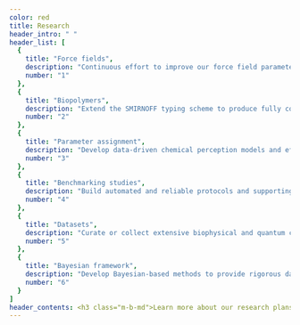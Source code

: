 ```yaml
---
color: red
title: Research
header_intro: " "
header_list: [
  {
    title: "Force fields",
    description: "Continuous effort to improve our force field parameters for all molecules, fitting procedures and infrastructure by incorporating new scientific findings obtained through optimization and benchmarking cycles following every new force field generation.",
    number: "1"
  },
  {
    title: "Biopolymers",
    description: "Extend the SMIRNOFF typing scheme to produce fully consistent comprehensive biomolecular force fields (including biopolymers such as proteins and nucleic acids, lipids, carbohydrates, and other biomolecules).",
    number: "2"
  },
  {
    title: "Parameter assignment",
    description: "Develop data-driven chemical perception models and efficient charge prediction methods to enable automated and accurate parameter assignment.",
    number: "3"
  },
  {
    title: "Benchmarking studies",
    description: "Build automated and reliable protocols and supporting infrastructure to compute and analyse physical properties, free energies of host-guest and protein-ligand systems, and conformational energy and geometry differences.",
    number: "4"    
  },
  {
    title: "Datasets",
    description: "Curate or collect extensive biophysical and quantum chemical data needed to build and asses (bio)polymer and small molecule force fields.",
    number: "5"
  },
  {
    title: "Bayesian framework",
    description: "Develop Bayesian-based methods to provide rigorous data-driven motivation for choice of functional forms, SMIRNOFF types and assessment of prediction accuracy.",
    number: "6"
  }
]
header_contents: <h3 class="m-b-md">Learn more about our research plans and activities:</h3><div><a href="https://openforcefield.atlassian.net/wiki/spaces/PS/pages/423854401/Open+Force+Field+Scientific+Roadmap+2020?moved=true" class="button">Science Roadmap</a> <a href="/community/news/science-updates/" class="button">Science Blog</a> <a href="openff-summary2020.pdf" class="button">Executive Summary</a> <a href="openff-plan.pdf" class="button">Detailed Project Plan</a></div>
---
```


